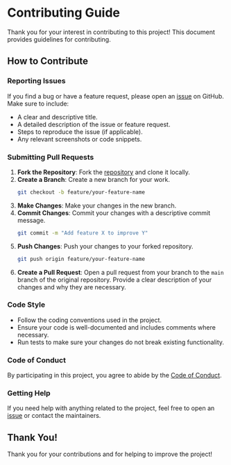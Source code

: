 # Contributing Guide

Thank you for your interest in contributing to this project! This document provides guidelines for contributing.

## How to Contribute

### Reporting Issues

If you find a bug or have a feature request, please open an [issue](https://github.com/lraveri/gpt-delivr/issues) on GitHub. Make sure to include:

- A clear and descriptive title.
- A detailed description of the issue or feature request.
- Steps to reproduce the issue (if applicable).
- Any relevant screenshots or code snippets.

### Submitting Pull Requests

1. **Fork the Repository**: Fork the [repository](https://github.com/lraveri/gpt-delivr) and clone it locally.
2. **Create a Branch**: Create a new branch for your work.
    ```bash
    git checkout -b feature/your-feature-name
    ```
3. **Make Changes**: Make your changes in the new branch.
4. **Commit Changes**: Commit your changes with a descriptive commit message.
    ```bash
    git commit -m "Add feature X to improve Y"
    ```
5. **Push Changes**: Push your changes to your forked repository.
    ```bash
    git push origin feature/your-feature-name
    ```
6. **Create a Pull Request**: Open a pull request from your branch to the `main` branch of the original repository. Provide a clear description of your changes and why they are necessary.

### Code Style

- Follow the coding conventions used in the project.
- Ensure your code is well-documented and includes comments where necessary.
- Run tests to make sure your changes do not break existing functionality.

### Code of Conduct

By participating in this project, you agree to abide by the [Code of Conduct](CODE_OF_CONDUCT.md).

### Getting Help

If you need help with anything related to the project, feel free to open an [issue](https://github.com/lraveri/gpr-delivr/issues) or contact the maintainers.

## Thank You!

Thank you for your contributions and for helping to improve the project!
